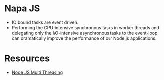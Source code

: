# Napa JS

- IO bound tasks are event driven. 
- Performing the CPU-intensive synchronous tasks in worker threads and delegating only the I/O-intensive asynchronous tasks to the event-loop can dramatically improve the performance of our Node.js applications.

# Resources
- [Node JS Multi Threading](https://medium.com/@mohllal/node-js-multithreading-a5cd74958a67)